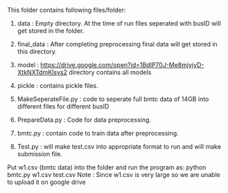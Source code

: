 This folder contains following files/folder:

1. data : Empty directory. At the time of run files seperated with busID will get stored in the folder.

2. final_data : After completing preprocessing final data will get stored in this directory.

3. model : https://drive.google.com/open?id=1BdIP70J-Me8mjyjyD-XtkNXTdmKIsys2 directory contains all models

4. pickle : contains pickle files.

5. MakeSeperateFile.py : code to seperate full bmtc data of 14GB into different files for different busID

6. PrepareData.py : Code for data preprocessing.

7. bmtc.py : contain code to train data after preprocessing.

8. Test.py : will make test.csv into appropriate format to run and will make submission file.

Put w1.csv (bmtc data) into the folder and run the program as: python bmtc.py w1.csv test.csv
Note : Since w1.csv is very large so we are unable to upload it on google drive

